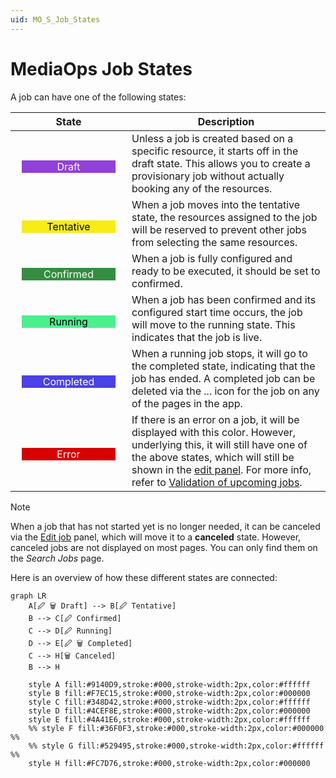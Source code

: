 ```yaml
---
uid: MO_S_Job_States
---
```


# MediaOps Job States

A job can have one of the following states:

| State | Description |
|--|--|
| <div style="background-color:#9140D9;color:#FFFFFF;width:150px;text-align:center;margin:10px;margin-top:20px">Draft</div> | Unless a job is created based on a specific resource, it starts off in the draft state. This allows you to create a provisionary job without actually booking any of the resources. |
| <div style="background-color:#F7EC15;color:#000000;width:150px;text-align:center;margin:10px;margin-top:20px">Tentative</div> | When a job moves into the tentative state, the resources assigned to the job will be reserved to prevent other jobs from selecting the same resources. |
| <div style="background-color:#348D42;color:#FFFFFF;width:150px;text-align:center;margin:10px;margin-top:20px">Confirmed</div> | When a job is fully configured and ready to be executed, it should be set to confirmed. |
| <div style="background-color:#4CEF8E;color:#000000;width:150px;text-align:center;margin:10px;margin-top:20px">Running</div> | When a job has been confirmed and its configured start time occurs, the job will move to the running state. This indicates that the job is live. |
| <div style="background-color:#4A41E6;color:#FFFFFF;width:150px;text-align:center;margin:10px;margin-top:20px">Completed</div> | When a running job stops, it will go to the completed state, indicating that the job has ended. A completed job can be deleted via the ... icon for the job on any of the pages in the app.<!-- RN 43036 --> |
| <div style="background-color:#D60000;color:#FFFFFF;width:150px;text-align:center;margin:10px;margin-top:20px">Error</div> | If there is an error on a job, it will be displayed with this color. However, underlying this, it will still have one of the above states, which will still be shown in the [edit panel](xref:SCH_Edit_Job). For more info, refer to [Validation of upcoming jobs](xref:Overview_MediaOps_Validation). |

> [!NOTE]
> When a job that has not started yet is no longer needed, it can be canceled via the [Edit job](xref:SCH_Edit_Job) panel, which will move it to a **canceled** state. However, canceled jobs are not displayed on most pages. You can only find them on the *Search Jobs* page.

<!--
<div style="background-color:#36F0F3;color:#000000;width:150px;text-align:center;margin:10px;margin-top:20px">Ready for invoice</div>

Ready for invoice means that all changes are final and therefor it is no longer allowed to make any changes to the job.

<div style="background-color:#529495;color:#FFFFFF;width:150px;text-align:center;margin:10px;margin-top:20px">Invoiced</div>

Invoiced is the final state of a job, but it does not mean that all jobs will reach this state.

<div style="background-color:#FC7D76;color:#000000;width:150px;text-align:center;margin:10px;margin-top:20px">Canceled</div>
-->

Here is an overview of how these different states are connected:

```mermaid
graph LR
    A[🖉 🗑 Draft] --> B[🖉 Tentative]
    B --> C[🖉 Confirmed]
    C --> D[🖉 Running]
    D --> E[🖉 🗑 Completed]
    C --> H[🗑 Canceled]
    B --> H

    style A fill:#9140D9,stroke:#000,stroke-width:2px,color:#ffffff
    style B fill:#F7EC15,stroke:#000,stroke-width:2px,color:#000000
    style C fill:#348D42,stroke:#000,stroke-width:2px,color:#ffffff
    style D fill:#4CEF8E,stroke:#000,stroke-width:2px,color:#000000
    style E fill:#4A41E6,stroke:#000,stroke-width:2px,color:#ffffff
    %% style F fill:#36F0F3,stroke:#000,stroke-width:2px,color:#000000 %%
    %% style G fill:#529495,stroke:#000,stroke-width:2px,color:#ffffff %%
    style H fill:#FC7D76,stroke:#000,stroke-width:2px,color:#000000
```
